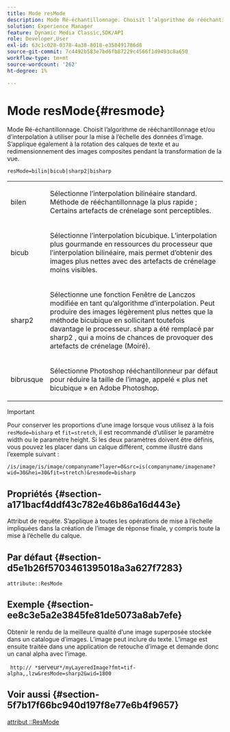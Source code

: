 ```yaml
---
title: Mode resMode
description: Mode Ré-échantillonnage. Choisit l’algorithme de rééchantillonnage et/ou d’interpolation à utiliser pour la mise à l’échelle des données d’image. S’applique également à la rotation des calques de texte et au redimensionnement des images composites pendant la transformation de la vue.
solution: Experience Manager
feature: Dynamic Media Classic,SDK/API
role: Developer,User
exl-id: 63c1c028-0378-4a38-8018-e358491786d8
source-git-commit: 7c4492b583e7bd6fb87229c4566f1d9493c8a650
workflow-type: tm+mt
source-wordcount: '262'
ht-degree: 1%

---
```


# Mode resMode{#resmode}

Mode Ré-échantillonnage. Choisit l’algorithme de rééchantillonnage et/ou d’interpolation à utiliser pour la mise à l’échelle des données d’image. S’applique également à la rotation des calques de texte et au redimensionnement des images composites pendant la transformation de la vue.

`resMode=bilin|bicub|sharp2|bisharp`

<table id="table_FD658AC521E24EB9ADBB87F98549BC3B"> 
 <tbody> 
  <tr> 
   <td colname="col1"> <p> <span class="codeph"> bilen </span> </p> </td> 
   <td colname="col2"> <p>Sélectionne l’interpolation bilinéaire standard. Méthode de rééchantillonnage la plus rapide ; Certains artefacts de crénelage sont perceptibles. </p> </td> 
  </tr> 
  <tr> 
   <td colname="col1"> <p> <span class="codeph"> bicub </span> </p> </td> 
   <td colname="col2"> <p>Sélectionne l’interpolation bicubique. L’interpolation plus gourmande en ressources du processeur que l’interpolation bilinéaire, mais permet d’obtenir des images plus nettes avec des artefacts de crénelage moins visibles. </p> </td> 
  </tr> 
  <tr> 
   <td colname="col1"> <p> <span class="codeph"> sharp2 </span> </p> </td> 
   <td colname="col2"> <p>Sélectionne une fonction Fenêtre de Lanczos modifiée en tant qu’algorithme d’interpolation. Peut produire des images légèrement plus nettes que la méthode bicubique en sollicitant toutefois davantage le processeur. <span class="codeph"> sharp </span> a été remplacé par <span class="codeph"> sharp2 </span>, qui a moins de chances de provoquer des artefacts de crénelage (Moiré). </p> </td> 
  </tr> 
  <tr> 
   <td colname="col1"> <p> <span class="codeph"> bibrusque </span> </p> </td> 
   <td colname="col2"> <p>Sélectionne Photoshop rééchantillonneur par défaut pour réduire la taille de l’image, appelé « plus net bicubique » en Adobe Photoshop. </p> </td> 
  </tr> 
 </tbody> 
</table>

>[!IMPORTANT]
>
>Pour conserver les proportions d’une image lorsque vous utilisez à la fois `resMode=bisharp` et `fit=stretch`, il est recommandé d’utiliser le paramètre width ou le paramètre height. Si les deux paramètres doivent être définis, vous pouvez les placer dans un calque différent, comme illustré dans l’exemple suivant :
>
>`/is/image/is/image/companyname?layer=0&src=is(companyname/imagename?wid=30&hei=30&fit=stretch)&resmode=bisharp`

## Propriétés {#section-a171bacf4ddf43c782e46b86a16d443e}

Attribut de requête. S’applique à toutes les opérations de mise à l’échelle impliquées dans la création de l’image de réponse finale, y compris toute la mise à l’échelle du calque.

## Par défaut {#section-d5e1b26f5703461395018a3a627f7283}

`attribute::ResMode`

## Exemple {#section-ee8c3e5a2e3845fe81de5073a8ab7efe}

Obtenir le rendu de la meilleure qualité d’une image superposée stockée dans un catalogue d’images. L’image peut inclure du texte. L’image est ensuite traitée dans une application de retouche d’image et demande donc un canal alpha avec l’image.

` http:// *`serveur`*/myLayeredImage?fmt=tif-alpha,,lzw&resMode=sharp2&wid=1800`

## Voir aussi {#section-5f7b17f66bc940d197f8e77e6b4f9657}

[attribut ::ResMode](../../../../../is-api/image-catalog/image-serving-api-ref/c-image-catalog-reference/c-attributes-reference/r-is-cat-resmode.md#reference-609095ef568743a086f28d87c54dafa2)
